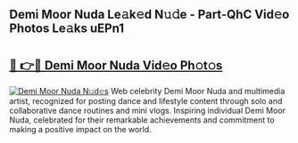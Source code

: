 ## Demi Moor Nuda Le𝚊k𝚎d N𝚞𝚍e - Part-QhC Vid𝚎o Photos Le𝚊ks uEPn1

# <h2><a href="http://fbelo3e.evod.top/?m=Demi+Moor+Nuda">🔗 👉🔴 Demi Moor Nuda Vid𝚎o Ph𝚘t𝚘s</a></h2>

[![Demi Moor Nuda N𝚞d𝚎s](https://i.imgur.com/8V9OHl7.gif)](http://fbelo3e.evod.top/?m=Demi+Moor+Nuda)
Web celebrity Demi Moor Nuda and multimedia artist, recognized for posting dance and lifestyle content through solo and collaborative dance routines and mini vlogs. Inspiring individual Demi Moor Nuda, celebrated for their remarkable achievements and commitment to making a positive impact on the world. 
